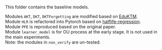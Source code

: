 This folder contains the baseline models. 

Modules `AKT`, `DKT`, `DKTForgetting` are modified based on [EduKTM](https://github.com/bigdata-ustc/EduKTM).  
Module `HLR` is refactored into Pytorch based on [halflife-regression](https://github.com/duolingo/halflife-regression).  
Module `PPE` is reproduced based on the original paper.  
Module `learner_model` is for OU process at the early stage. It is not used in the main experiments.  
Note: the modules in `non_verify` are un-tested. 